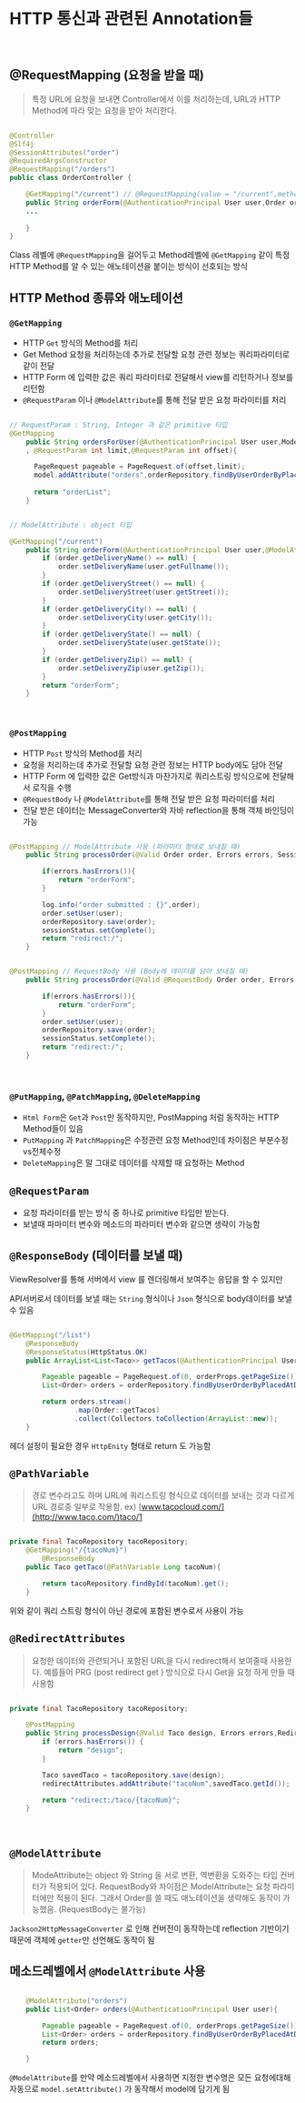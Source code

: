 # HTTP 통신과 관련된 Annotation들
&nbsp;
## @RequestMapping (요청을 받을 때)

> 특정 URL에 요청을 보내면 Controller에서 이를 처리하는데, URL과 HTTP Method에 따라 맞는 요청을 받아 처리한다.
> 

```java

@Controller
@Slf4j
@SessionAttributes("order")
@RequiredArgsConstructor
@RequestMapping("/orders")
public class OrderController {

    @GetMapping("/current") // @RequestMapping(value = "/current",method = RequestMethod.GET)
	public String orderForm(@AuthenticationPrincipal User user,Order order){
	...
	
	}
}
```

Class 레벨에 `@RequestMapping`을 걸어두고 Method레벨에 `@GetMapping` 같이 특정 HTTP Method를 알 수 있는 애노테이션을 붙이는 방식이 선호되는 방식
&nbsp;
## HTTP Method 종류와 애노테이션

### `@GetMapping`

- HTTP `Get` 방식의 Method를 처리
- Get Method 요청을 처리하는데 추가로 전달할 요청 관련 정보는 쿼리파라미터로 같이 전달
- HTTP Form 에 입력한 값은 쿼리 파라미터로 전달해서 view를 리턴하거나 정보를 리턴함
- `@RequestParam` 이나 `@ModelAttribute`를 통해 전달 받은 요청 파라미터를 처리

```java

// RequestParam : String, Integer 과 같은 primitive 타입
@GetMapping
    public String ordersForUser(@AuthenticationPrincipal User user,Model model
    , @RequestParam int limit,@RequestParam int offset){

	  PageRequest pageable = PageRequest.of(offset,limit);
      model.addAttribute("orders",orderRepository.findByUserOrderByPlacedAtDesc(user,pageable));
      
	  return "orderList";
    }
```

```java

// ModelAttribute : object 타입

@GetMapping("/current")
    public String orderForm(@AuthenticationPrincipal User user,@ModelAttribute Order order){
        if (order.getDeliveryName() == null) {
            order.setDeliveryName(user.getFullname());
        }
        if (order.getDeliveryStreet() == null) {
            order.setDeliveryStreet(user.getStreet());
        }
        if (order.getDeliveryCity() == null) {
            order.setDeliveryCity(user.getCity());
        }
        if (order.getDeliveryState() == null) {
            order.setDeliveryState(user.getState());
        }
        if (order.getDeliveryZip() == null) {
            order.setDeliveryZip(user.getZip());
        }
        return "orderForm";
    }
```
&nbsp;
### `@PostMapping`

- HTTP `Post` 방식의 Method를 처리
- 요청을 처리하는데 추가로 전달할 요청 관련 정보는 HTTP body에도 담아 전달
- HTTP Form 에 입력한 값은 Get방식과 마찬가지로 쿼리스트링 방식으로에 전달해서 로직을 수행
- `@RequestBody` 나 `@ModelAttribute`를 통해 전달 받은 요청 파라미터를 처리
- 전달 받은 데이터는 MessageConverter와 자바 reflection을 통해 객체 바인딩이 가능

```java

@PostMapping // ModelAttribute 사용 (파라미터 형태로 보내질 때)
    public String processOrder(@Valid Order order, Errors errors, SessionStatus sessionStatus, @AuthenticationPrincipal User user){

        if(errors.hasErrors()){
            return "orderForm";
        }

        log.info("order submitted : {}",order);
        order.setUser(user);
        orderRepository.save(order);
        sessionStatus.setComplete();
        return "redirect:/";
    }
```

```java

@PostMapping // RequestBody 사용 (Body에 데이터를 담아 보내질 때)
    public String processOrder(@Valid @RequestBody Order order, Errors errors, SessionStatus sessionStatus, @AuthenticationPrincipal User user){

        if(errors.hasErrors()){
            return "orderForm";
        }
        order.setUser(user);
        orderRepository.save(order);
        sessionStatus.setComplete();
        return "redirect:/";
    }
```
&nbsp;
### `@PutMapping`, `@PatchMapping`, `@DeleteMapping`

- `Html Form`은 `Get`과 `Post`만 동작하지만, PostMapping 처럼 동작하는 HTTP Method들이 있음
- `PutMapping` 과 `PatchMapping`은 수정관련 요청 Method인데 차이점은 부분수정vs전체수정
- `DeleteMapping`은 말 그대로 데이터를 삭제할 때 요청하는 Method
&nbsp;
## `@RequestParam`

- 요청 파라미터를 받는 방식 중 하나로 primitive 타입만 받는다.
- 보낼때 파마미터 변수와 메소드의 파라미터 변수와 같으면 생략이 가능함
&nbsp;
## `@ResponseBody` (데이터를 보낼 때)

ViewResolver를 통해 서버에서 view 를 렌더링해서 보여주는 응답을 할 수 있지만

API서버로서 데이터를 보낼 때는 `String` 형식이나 `Json` 형식으로 body데이터를 보낼 수 있음

 

```java

@GetMapping("/list")
    @ResponseBody
    @ResponseStatus(HttpStatus.OK)
    public ArrayList<List<Taco>> getTacos(@AuthenticationPrincipal User user){

        Pageable pageable = PageRequest.of(0, orderProps.getPageSize());
        List<Order> orders = orderRepository.findByUserOrderByPlacedAtDesc(user, pageable);

        return orders.stream()
                .map(Order::getTacos)
                .collect(Collectors.toCollection(ArrayList::new));
    }
```

헤더 설정이 필요한 경우 `HttpEnity` 형태로 return 도 가능함
&nbsp;
## `@PathVariable`

> 경로 변수라고도 하며 URL에 쿼리스트링 형식으로 데이터를 보내는 것과 다르게 URL 경로중 일부로 작용함.
ex) [www.tacocloud.com/](http://www.taco.com/)taco/1
> 

```java

private final TacoRepository tacoRepository;
    @GetMapping("/{tacoNum}")
		@ResponseBody
    public Taco getTaco(@PathVariable Long tacoNum){

        return tacoRepository.findById(tacoNum).get();
    }
```

위와 같이 쿼리 스트링 형식이 아닌 경로에 포함된 변수로서 사용이 가능
&nbsp;
## `@RedirectAttributes`

> 요청한 데이터와 관련되거나 포함된 URL을 다시 redirect해서 보여줄때 사용한다. 예를들어 PRG (post redirect get ) 방식으로 다시 Get을 요청 하게 만들 때 사용함
> 

```java

private final TacoRepository tacoRepository;

    @PostMapping
    public String processDesign(@Valid Taco design, Errors errors,RedirectAttributes redirectAttributes) {
        if (errors.hasErrors()) {
            return "design";
        }

        Taco savedTaco = tacoRepository.save(design);
        redirectAttributes.addAttribute("tacoNum",savedTaco.getId());

        return "redirect:/taco/{tacoNum}";
    }
```
&nbsp;
## `@ModelAttribute`

> ModeAttribute는 object 와 String 을 서로 변환, 역변환을 도와주는 타입 컨버터가 적용되어 있다. RequestBody와 차이점은 ModelAttribute는 요청 파라미터에만 적용이 된다. 그래서 Order를 쓸 때도 애노테이션을 생략해도 동작이 가능했음. (RequestBody는 불가능)
> 

`Jackson2HttpMessageConverter` 로 인해 컨버전이 동작하는데 reflection 기반이기 때문에 객체에 `getter`만 선언해도 동작이 됨

## 메소드레벨에서 `@ModelAttribute` 사용

```java

	@ModelAttribute("orders")
	public List<Order> orders(@AuthenticationPrincipal User user){

		Pageable pageable = PageRequest.of(0, orderProps.getPageSize());
		List<Order> orders = orderRepository.findByUserOrderByPlacedAtDesc(user, pageable);
		return orders;

	}
```

`@ModelAttribute`를 만약 메소드레벨에서 사용하면 지정한 변수명은 모든 요청에대해 자동으로 `model.setAttribute()` 가 동작해서 model에 담기게 됨